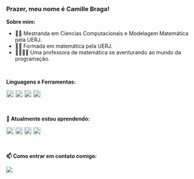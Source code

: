 ### Prazer, meu nome é Camille Braga!

**Sobre mim:**

- 👩‍🎓 Mestranda em Ciencias Computacionais e Modelagem Matemática pela UERJ.
- 👩‍🎓 Formada em matemática pela UERJ.
- 👩‍🏫👩‍💻 Uma professora de matemática se aventurando ao mundo da programação. 

<br>

**Linguagens e Ferramentas:**

<img src="https://cdn.jsdelivr.net/gh/devicons/devicon/icons/canva/canva-original.svg" width="20" height="20"/> <img src="https://cdn.jsdelivr.net/gh/devicons/devicon/icons/html5/html5-original.svg" width="20" height="20"/> <img src="https://cdn.jsdelivr.net/gh/devicons/devicon/icons/moodle/moodle-original.svg"  width="20" height="20" /> <img src="https://cdn.jsdelivr.net/gh/devicons/devicon/icons/trello/trello-plain.svg" width="20" height="20" />

<br>

**🌱 Atualmente estou aprendendo:**

<img src="https://cdn.jsdelivr.net/gh/devicons/devicon/icons/python/python-original.svg" width="20" height="20"/> <img src="https://cdn.jsdelivr.net/gh/devicons/devicon@latest/icons/java/java-original.svg" width="20" height="20"/> <img src="https://cdn.jsdelivr.net/gh/devicons/devicon@latest/icons/kotlin/kotlin-original.svg" width="20" height="20"/> <img src="https://cdn.jsdelivr.net/gh/devicons/devicon@latest/icons/androidstudio/androidstudio-original.svg" width="20" height="20"/>

<br>

**📫 Como entrar em contato comigo:** 
<div>
<a href="https://www.linkedin.com/in/millebns" target="_blank"><img src="https://img.shields.io/badge/-LinkedIn-%230077B5?style=for-the-badge&logo=linkedin&logoColor=white" target="_blank"></a>  
</div>


